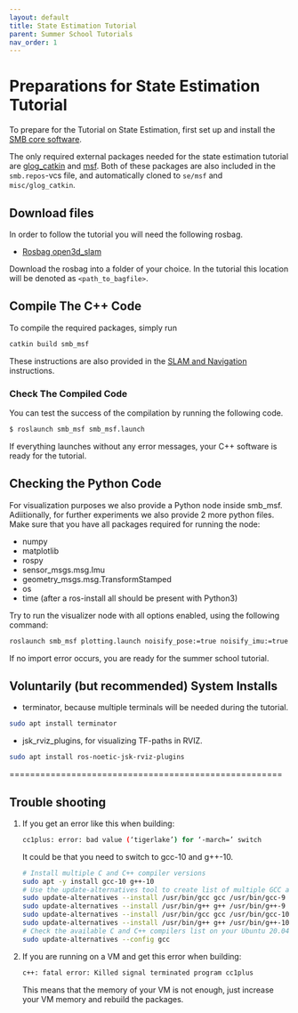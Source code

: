 ```yaml
---
layout: default
title: State Estimation Tutorial
parent: Summer School Tutorials
nav_order: 1
---
```


# Preparations for State Estimation Tutorial
To prepare for the Tutorial on State Estimation, first set up and install the [SMB core software](../core-software/installation_core.md).

The only required external packages needed for the state estimation tutorial are [glog_catkin](https://github.com/ethz-asl/glog_catkin.git) and [msf](https://github.com/leggedrobotics/ethzasl_msf.git). 
Both of these packages are also included in the `smb.repos`-vcs file, and automatically cloned to `se/msf` and `misc/glog_catkin`.

## Download files
In order to follow the tutorial you will need the following rosbag.
  - [Rosbag open3d_slam](https://drive.google.com/file/d/1gAd003PUeShhxGQ9vYmos0VUboqeL933/view?usp=sharing)

Download the rosbag into a folder of your choice. In the tutorial this location will be denoted as `<path_to_bagfile>`.

## Compile The C++ Code
To compile the required packages, simply run
```bash
catkin build smb_msf
```
These instructions are also provided in the [SLAM and Navigation](../core-software/autonomy_software.md) instructions.

### Check The Compiled Code
You can test the success of the compilation by running the following code.

```bash
$ roslaunch smb_msf smb_msf.launch
```
If everything launches without any error messages, your C++ software is ready for the tutorial.

## Checking the Python Code
For visualization purposes we also provide a Python node inside smb_msf. Adiitionally, for further experiments we also provide 2 more python files.
Make sure that you have all packages required for running the node:
* numpy
* matplotlib
* rospy
* sensor_msgs.msg.Imu
* geometry_msgs.msg.TransformStamped
* os
* time
(after a ros-install all should be present with Python3)

Try to run the visualizer node with all options enabled, using the following command:
```bash
roslaunch smb_msf plotting.launch noisify_pose:=true noisify_imu:=true
```
If no import error occurs, you are ready for the summer school tutorial.

## Voluntarily (but recommended) System Installs
* terminator, because multiple terminals will be needed during the tutorial.
```bash
sudo apt install terminator
```
* jsk_rviz_plugins, for visualizing TF-paths in RVIZ.
```bash
sudo apt install ros-noetic-jsk-rviz-plugins
```

=====================================================

## Trouble shooting

1. If you get an error like this when building:

   ```bash
   cc1plus: error: bad value (‘tigerlake’) for ‘-march=’ switch
   ```

   It could be that you need to switch to gcc-10 and g++-10.

   ```bash
   # Install multiple C and C++ compiler versions
   sudo apt -y install gcc-10 g++-10
   # Use the update-alternatives tool to create list of multiple GCC and G++ compiler alternatives
   sudo update-alternatives --install /usr/bin/gcc gcc /usr/bin/gcc-9 9
   sudo update-alternatives --install /usr/bin/g++ g++ /usr/bin/g++-9 9
   sudo update-alternatives --install /usr/bin/gcc gcc /usr/bin/gcc-10 10
   sudo update-alternatives --install /usr/bin/g++ g++ /usr/bin/g++-10 10
   # Check the available C and C++ compilers list on your Ubuntu 20.04 system and select desired version by entering relevant selection number
   sudo update-alternatives --config gcc
   ```

2. If you are running on a VM and get this error when building:

   ```bash
   c++: fatal error: Killed signal terminated program cc1plus
   ```

   This means that the memory of your VM is not enough, just increase your VM memory and rebuild the packages.
